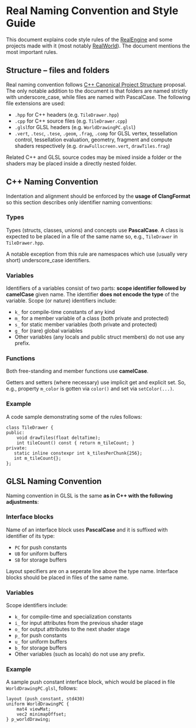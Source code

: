 # Real Naming Convention and Style Guide

This document explains code style rules of the [RealEngine](https://github.com/ZADNE/RealEngine) and some projects made with it (most notably [RealWorld](https://github.com/ZADNE/RealWorld)). The document mentions the most important rules.

## Structure – files and folders

Real naming convention follows [C++ Canonical Project Structure](https://www.open-std.org/jtc1/sc22/wg21/docs/papers/2018/p1204r0.html) proposal. The only notable addition to the document is that folders are named strictly with underscore_case, while files are named with PascalCase. The following file extensions are used:

* `.hpp` for C++ headers (e.g. `TileDrawer.hpp`)
* `.cpp` for C++ source files (e.g. `TileDrawer.cpp`)
* `.glsl`for GLSL headers (e.g. `WorldDrawingPC.glsl`)
* `.vert`, `.tesc`, `.tese`, `.geom`, `.frag`, `.comp` for GLSL vertex, tessellation control, tessellation evaluation, geometry, fragment and compute shaders respectively (e.g. `drawFullscreen.vert`, `drawTiles.frag`)

Related C++ and GLSL source codes may be mixed inside a folder or the shaders may be placed inside a directly nested folder.

## C++ Naming Convention

Indentation and alignment should be enforced by the **usage of ClangFormat** so this section describes only identifier naming conventions:

### Types
Types (structs, classes, unions) and concepts use **PascalCase**. A class is expected to be placed in a file of the same name so, e.g., `TileDrawer` in `TileDrawer.hpp`.

A notable exception from this rule are namespaces which use (usually very short) underscore_case identifiers.

### Variables
Identifiers of a variables consist of two parts: **scope identifier followed by camelCase** given name. The identifier **does not encode the type** of the variable. Scope (or nature) identifiers include:

* `k_` for compile-time constants of any kind
* `m_` for a member variable of a class (both private and protected)
* `s_` for static member variables (both private and protected)
* `g_` for (rare) global variables
* Other variables (any locals and public struct members) do not use any prefix.

### Functions

Both free-standing and member functions use **camelCase**.

Getters and setters (where necessary) use implicit get and explicit set. So, e.g., property `m_color` is gotten via `color()` and set via `setColor(...)`.

### Example

A code sample demonstrating some of the rules follows:
```
class TileDrawer {
public:
    void drawTiles(float deltaTime);
    int tileCount() const { return m_tileCount; }
private:
   static inline constexpr int k_tilesPerChunk{256};
   int m_tileCount{};
};
```

## GLSL Naming Convention

Naming convention in GLSL is the same **as in C++ with the following adjustments**:

### Interface blocks

Name of an interface block uses **PascalCase** and it is suffixed with identifier of its type:

* `PC` for push constants
* `UB` for uniform buffers
* `SB` for storage buffers

Layout specifiers are on a seperate line above the type name. Interface blocks should be placed in files of the same name.

### Variables

Scope identifiers include:

* `k_` for compile-time and specialization constants
* `i_` for input attributes from the previous shader stage
* `o_` for output attributes to the next shader stage
* `p_` for push constants
* `u_` for uniform buffers
* `b_` for storage buffers
* Other variables (such as locals) do not use any prefix.

### Example

A sample push constant interface block, which would be placed in file `WorldDrawingPC.glsl`, follows:

```
layout (push_constant, std430)
uniform WorldDrawingPC {
    mat4 viewMat;
    vec2 minimapOffset;
} p_worldDrawing;
```
